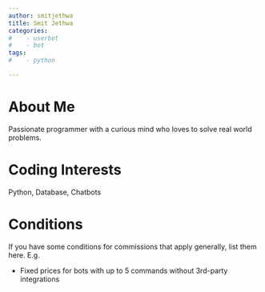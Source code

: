 ```yaml
---
author: smitjethwa
title: Smit Jethwa
categories:
#    - userbot
#    - bot
tags:
#    - python

---
```


# About Me

Passionate programmer with a curious mind who loves to solve real world problems.

# Coding Interests

Python, Database, Chatbots

# Conditions

If you have some conditions for commissions that apply generally, list them here. E.g. 

* Fixed prices for bots with up to 5 commands without 3rd-party integrations
